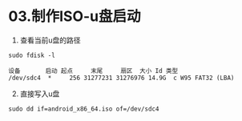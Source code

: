 # 03.制作ISO-u盘启动

1. 查看当前u盘的路径

```shell
sudo fdisk -l

设备       启动 起点     末尾     扇区  大小 Id 类型
/dev/sdc4  *     256 31277231 31276976 14.9G  c W95 FAT32 (LBA)
```

2. 直接写入u盘

```shell
sudo dd if=android_x86_64.iso of=/dev/sdc4
```

